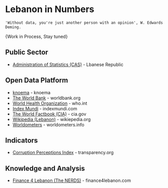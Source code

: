 # Lebanon in Numbers
```
'Without data, you're just another person with an opinion', W. Edwards Deming.
```

{Work in Process, Stay tuned}

## Public Sector
* [Administration of Statistics (CAS)](http://www.cas.gov.lb/) - Lbanese Republic


## Open Data Platform
* [knoema](https://knoema.com/atlas/Lebanon) - knoema
* [The World Bank](https://data.worldbank.org/country/lebanon) - worldbank.org
* [World Health Organization](https://www.who.int/countries/lbn/en/) - who.int
* [Index Mundi](https://www.indexmundi.com/facts/lebanon) - indexmundi.com
* [The World Factbook (CIA)](https://www.cia.gov/library/publications/the-world-factbook/geos/le.html) - cia.gov
* [Wikipedia (Lebanon)](https://en.wikipedia.org/wiki/Lebanon) - wikiepedia.org
* [Worldometers](https://www.worldometers.info/world-population/lebanon-population/) - worldometers.info


## Indicators
* [Corruption Perceptions Index](https://www.transparency.org/country/LBN) - transparency.org


## Knowledge and Analysis
* [Finance 4 Lebanon (The NERDS)](https://finance4lebanon.com/) - finance4lebanon.com
